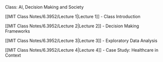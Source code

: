 Class: AI, Decision Making and Society

[[MIT Class Notes/6.3952/Lecture 1|Lecture 1]] - Class Introduction

[[MIT Class Notes/6.3952/Lecture 2|Lecture 2]] - Decision Making Frameworks

[[MIT Class Notes/6.3952/Lecture 3|Lecture 3]] - Exploratory Data Analysis

[[MIT Class Notes/6.3952/Lecture 4|Lecture 4]] - Case Study: Healthcare in Context
